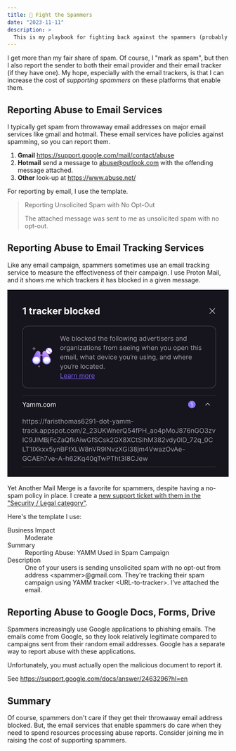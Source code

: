 ```yaml
---
title: 📧 Fight the Spammers
date: "2023-11-11"
description: >
  This is my playbook for fighting back against the spammers (probably in vain).
---
```


I get more than my fair share of spam. Of course, I "mark as spam", but then I
also report the sender to both their email provider and their email tracker (if
they have one). My hope, especially with the email trackers, is that I can
increase the cost of _supporting spammers_ on these platforms that enable them.

## Reporting Abuse to Email Services

I typically get spam from throwaway email addresses on major email services like
gmail and hotmail. These email services have policies against spamming, so you
can report them.

1. **Gmail** https://support.google.com/mail/contact/abuse
2. **Hotmail** send a message to abuse@outlook.com with the offending message
   attached.
3. **Other** look-up at https://www.abuse.net/

For reporting by email, I use the template.

> Reporting Unsolicited Spam with No Opt-Out
>
> The attached message was sent to me as unsolicited spam with no opt-out.

## Reporting Abuse to Email Tracking Services

Like any email campaign, spammers sometimes use an email tracking service to
measure the effectiveness of their campaign. I use Proton Mail, and it shows me
which trackers it has blocked in a given message.

![yamm-tracker-blocked](./yamm-tracker-blocked.png)

Yet Another Mail Merge is a favorite for spammers, despite having a no-spam
policy in place. I create a
[new support ticket with them in the "Security / Legal category"](https://support.yet-another-mail-merge.com/hc/en-us/requests/new?ticket_form_id=360000785860).

Here's the template I use:

<dl>
<dt>Business Impact</dt>
<dd>Moderate</dd>
<dt>Summary</dt>
<dd>Reporting Abuse: YAMM Used in Spam Campaign</dd>
<dt>Description</dt>
<dd>One of your users is sending unsolicited spam with no opt-out from address &lt;spammer&gt;@gmail.com. They're tracking their spam campaign using YAMM tracker &lt;URL-to-tracker&gt;. I’ve attached the email.</dd>
</dl>

## Reporting Abuse to Google Docs, Forms, Drive

Spammers increasingly use Google applications to phishing emails. The emails
come from Google, so they look relatively legitimate compared to campaigns sent
from their random email addresses. Google has a separate way to report abuse
with these applications.

Unfortunately, you must actually open the malicious document to report it.

See https://support.google.com/docs/answer/2463296?hl=en

## Summary

Of course, spammers don't care if they get their throwaway email address
blocked. But, the email services that enable spammers do care when they need to
spend resources processing abuse reports. Consider joining me in raising the
cost of supporting spammers.
